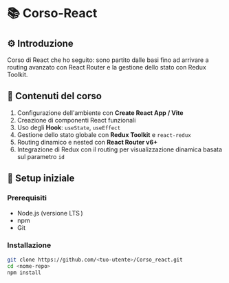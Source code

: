 # 📚 Corso-React 

## ⚙️ Introduzione
 Corso di React che ho seguito: sono partito dalle basi fino ad arrivare a routing avanzato con React Router e la gestione dello stato con Redux Toolkit.

## 🧠 Contenuti del corso
1. Configurazione dell'ambiente con **Create React App / Vite**
2. Creazione di componenti React funzionali
3. Uso degli **Hook**: `useState`, `useEffect`
4. Gestione dello stato globale con **Redux Toolkit** e `react-redux`
5. Routing dinamico e nested con **React Router v6+**
6. Integrazione di Redux con il routing per visualizzazione dinamica basata sul parametro `id`

## 🚀 Setup iniziale

### Prerequisiti
- Node.js (versione LTS )
- npm 
- Git

### Installazione
```bash
git clone https://github.com/<tuo‑utente>/Corso_react.git
cd <nome‑repo>
npm install
